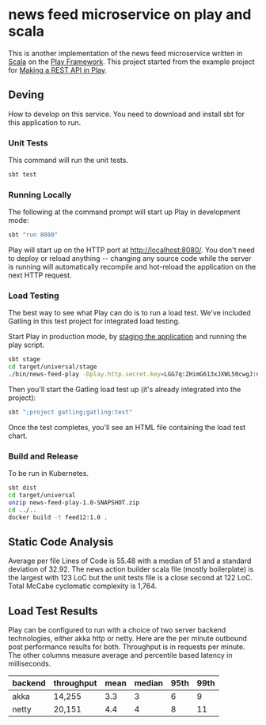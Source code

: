 # news feed microservice on play and scala

This is another implementation of the news feed microservice written in [Scala](https://www.scala-lang.org/) on the [Play Framework](https://www.playframework.com/). This project started from the example project for [Making a REST API in Play](http://developer.lightbend.com/guides/play-rest-api/index.html).

## Deving

How to develop on this service. You need to download and install sbt for this application to run.

### Unit Tests

This command will run the unit tests.

```bash
sbt test
```

### Running Locally

The following at the command prompt will start up Play in development mode:

```bash
sbt "run 8080"
```

Play will start up on the HTTP port at <http://localhost:8080/>.   You don't need to deploy or reload anything -- changing any source code while the server is running will automatically recompile and hot-reload the application on the next HTTP request.


### Load Testing

The best way to see what Play can do is to run a load test.  We've included Gatling in this test project for integrated load testing.

Start Play in production mode, by [staging the application](https://www.playframework.com/documentation/2.5.x/Deploying) and running the play script.

```bash
sbt stage
cd target/universal/stage
./bin/news-feed-play -Dplay.http.secret.key=LGG7q:ZHimG613xJXWL50cwgJ:nx6soU:XcPj2MhJ;GR[F0]ag:90cqpJ_ 
```

Then you'll start the Gatling load test up (it's already integrated into the project):

```bash
sbt ";project gatling;gatling:test"
```

Once the test completes, you'll see an HTML file containing the load test chart.

### Build and Release

To be run in Kubernetes.

```bash
sbt dist
cd target/universal
unzip news-feed-play-1.0-SNAPSHOT.zip
cd ../..
docker build -t feed12:1.0 .
```

## Static Code Analysis

Average per file Lines of Code is 55.48 with a median of 51 and a standard deviation of 32.92. The news action builder scala file (mostly boilerplate) is the largest with 123 LoC but the unit tests file is a close second at 122 LoC. Total McCabe cyclomatic complexity is 1,764.

## Load Test Results

Play can be configured to run with a choice of two server backend technologies, either akka http or netty. Here are the per minute outbound post performance results for both. Throughput is in requests per minute. The other columns measure average and percentile based latency in milliseconds.

| backend | throughput | mean | median | 95th | 99th |
|---------|------------|------|--------|------|------|
| akka | 14,255 | 3.3 | 3 | 6 | 9 |
| netty | 20,151 | 4.4 | 4 | 8 | 11 |


